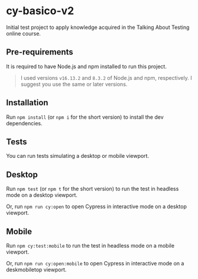 # cy-basico-v2

Initial test project to apply knowledge acquired in the Talking About Testing online course.

## Pre-requirements

It is required to have Node.js and npm installed to run this project.

> I used versions `v16.13.2` and `8.3.2` of Node.js and npm, respectively. I suggest you use the same or later versions.

## Installation

Run `npm install` (or `npm i` for the short version) to install the dev dependencies.

## Tests

You can run tests simulating a desktop or mobile viewport.

## Desktop

Run `npm test` (or `npm t` for the short version) to run the test in headless mode on a desktop viewport.

Or, run `npm run cy:open` to open Cypress in interactive mode on a desktop viewport.


## Mobile

Run `npm cy:test:mobile` to run the test in headless mode on a mobile viewport.

Or, run `npm run cy:open:mobile` to open Cypress in interactive mode on a deskmobiletop viewport.
